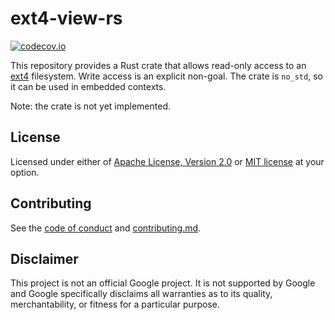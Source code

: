 # ext4-view-rs

[![codecov.io](https://codecov.io/gh/nicholasbishop/ext4-view-rs/coverage.svg?branch=main)](https://app.codecov.io/gh/nicholasbishop/ext4-view-rs)

This repository provides a Rust crate that allows read-only access to an
[ext4] filesystem. Write access is an explicit non-goal. The crate is
`no_std`, so it can be used in embedded contexts.

Note: the crate is not yet implemented.

[ext4]: https://en.wikipedia.org/wiki/Ext4

## License

Licensed under either of [Apache License, Version 2.0](LICENSE-APACHE)
or [MIT license](LICENSE-MIT) at your option.

## Contributing

See the [code of conduct] and [contributing.md].

[code of conduct]: docs/code-of-conduct.md
[contributing.md]: docs/contributing.md

## Disclaimer

This project is not an official Google project. It is not supported by
Google and Google specifically disclaims all warranties as to its quality,
merchantability, or fitness for a particular purpose.
